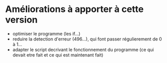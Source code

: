# Améliorations à apporter à cette version

- optimiser le programme (les if...)
- reduire la detection d'erreur (496...), qui font passer régulierement de 0 à 1...
- adapter le script decrivant le fonctionnement du programme (ce qui devait etre fait et ce qui est maintenant fait)